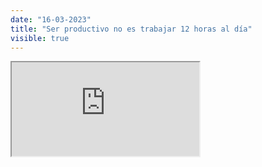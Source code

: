 ```yaml
---
date: "16-03-2023"
title: "Ser productivo no es trabajar 12 horas al día"
visible: true
---
```

<iframe src="https://www.youtube.com/embed/v4AROM9MZrI" allowfullscreen></iframe>
